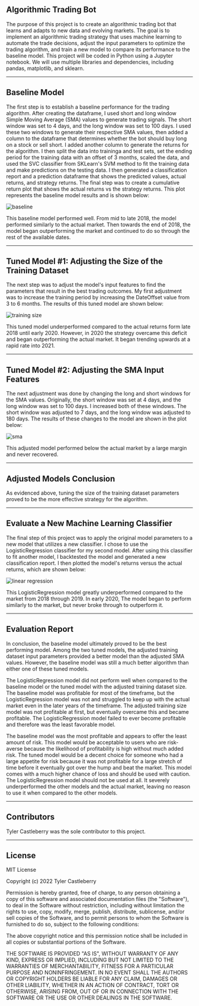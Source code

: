 ## Algorithmic Trading Bot

The purpose of this project is to create an algorithmic trading bot that learns and adapts to new data and evolving markets. The goal is to implement an algorithmic trading strategy that uses machine learning to automate the trade decisions, adjust the input parameters to optimize the trading algorithm, and train a new model to compare its performance to the baseline model. This project will be coded in Python using a Jupyter notebook. We will use multiple libraries and dependencies, including pandas, matplotlib, and sklearn. 

---

## Baseline Model

The first step is to establish a baseline performance for the trading algorithm. After creating the dataframe, I used short and long window Simple Moving Average (SMA) values to generate trading signals. The short window was set to 4 days, and the long window was set to 100 days. I used these two windows to generate their respective SMA values, then added a column to the dataframe that determines whether the bot should buy long on a stock or sell short. I added another column to generate the returns for the algorithm. I then split the data into traininga and test sets, set the ending period for the training data with an offset of 3 months, scaled the data, and used the SVC classifier from SKLearn's SVM method to fit the training data and make predictions on the testing data. I then generated a classification report and a prediction dataframe that shows the predicted values, actual returns, and strategy returns. The final step was to create a cumulative return plot that shows the actual returns vs the strategy returns. This plot represents the baseline model results and is shown below:

![baseline](https://raw.githubusercontent.com/tycastleberry/Challenge14/main/Baseline.png)

This baseline model performed well. From mid to late 2018, the model performed similarly to the actual market. Then towards the end of 2018, the model began outperforming the market and continued to do so through the rest of the available dates.  

---

## Tuned Model #1: Adjusting the Size of the Training Dataset

The next step was to adjust the model's input features to find the parameters that result in the best trading outcomes. My first adjustment was to increase the training period by increasing the DateOffset value from 3 to 6 months. The results of this tuned model are shown below:

![training size](https://raw.githubusercontent.com/tycastleberry/Challenge14/main/Adjusted_Training_Size.png)

This tuned model underperformed compared to the actual returns form late 2018 until early 2020. However, in 2020 the strategy overcame this deficit and began outperforming the actual market. It began trending upwards at a rapid rate into 2021.

---

## Tuned Model #2: Adjusting the SMA Input Features

The next adjustment was done by changing the long and short windows for the SMA values. Originally, the short window was set at 4 days, and the long window was set to 100 days. I increased both of these windows. The short window was adjusted to 7 days, and the long window was adjusted to 180 days. The results of these changes to the model are shown in the plot below:

![sma](https://raw.githubusercontent.com/tycastleberry/Challenge14/main/Adjusted_SMA.png)

This adjusted model performed below the actual market by a large margin and never recovered. 

---

## Adjusted Models Conclusion

As evidenced above, tuning the size of the training dataset parameters proved to be the more effective strategy for the algorithm. 

---

## Evaluate a New Machine Learning Classifier

The final step of this project was to apply the original model parameters to a new model that utilizes a new classifier. I chose to use the LogisticRegression classifier for my second model. After using this classifier to fit another model, I backtested the model and generated a new classification report. I then plotted the model's returns versus the actual returns, which are shown below:

![linear regression](https://raw.githubusercontent.com/tycastleberry/Challenge14/main/Linear_Regression.png)

This LogisticRegression model greatly underperformed compared to the market from 2018 through 2019. In early 2020, The model began to perform similarly to the market, but never broke through to outperform it.

---

## Evaluation Report

In conclusion, the baseline model ultimately proved to be the best performing model. Among the two tuned models, the adjusted training dataset input parameters provided a better model than the adjusted SMA values. However, the baseline model was still a much better algorithm than either one of these tuned models.

The LogisticRegression model did not perform well when compared to the baseline model or the tuned model with the adjusted training dataset size. The baseline model was profitable for most of the timeframe, but the LogisticRegression model was not and struggled to keep up with the actual market even in the later years of the timeframe. The adjusted training size model was not profitable at first, but eventually overcame this and became profitable. The LogisticRegression model failed to ever become profitable and therefore was the least favorable model. 

The baseline model was the most profitable and appears to offer the least amount of risk. This model would be acceptable to users who are risk-averse because the likelihood of profitability is high without much added risk. The tuned model would be a decent choice for someone who had a large appetite for risk because it was not profitable for a large stretch of time before it eventually got over the hump and beat the market. This model comes with a much higher chance of loss and should be used with caution. The LogisticRegression model should not be used at all. It severely underperformed the other models and the actual market, leaving no reason to use it when compared to the other models.

---

## Contributors

Tyler Castleberry was the sole contributor to this project. 

---

## License

MIT License

Copyright (c) 2022 Tyler Castleberry

Permission is hereby granted, free of charge, to any person obtaining a copy
of this software and associated documentation files (the "Software"), to deal
in the Software without restriction, including without limitation the rights
to use, copy, modify, merge, publish, distribute, sublicense, and/or sell
copies of the Software, and to permit persons to whom the Software is
furnished to do so, subject to the following conditions:

The above copyright notice and this permission notice shall be included in all
copies or substantial portions of the Software.

THE SOFTWARE IS PROVIDED "AS IS", WITHOUT WARRANTY OF ANY KIND, EXPRESS OR
IMPLIED, INCLUDING BUT NOT LIMITED TO THE WARRANTIES OF MERCHANTABILITY,
FITNESS FOR A PARTICULAR PURPOSE AND NONINFRINGEMENT. IN NO EVENT SHALL THE
AUTHORS OR COPYRIGHT HOLDERS BE LIABLE FOR ANY CLAIM, DAMAGES OR OTHER
LIABILITY, WHETHER IN AN ACTION OF CONTRACT, TORT OR OTHERWISE, ARISING FROM,
OUT OF OR IN CONNECTION WITH THE SOFTWARE OR THE USE OR OTHER DEALINGS IN THE
SOFTWARE.
